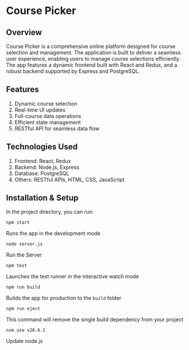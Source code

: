 # Course Picker
## Overview
Course Picker is a comprehensive online platform designed for course selection and management. The application is built to deliver a seamless user experience, enabling users to manage course selections efficiently. The app features a dynamic frontend built with React and Redux, and a robust backend supported by Express and PostgreSQL.

## Features
1. Dynamic course selection
2. Real-time UI updates
3. Full-course data operations
4. Efficient state management
5. RESTful API for seamless data flow

## Technologies Used
1. Frontend: React, Redux
2. Backend: Node.js, Express
3. Database: PostgreSQL
4. Others: RESTful APIs, HTML, CSS, JavaScript

## Installation & Setup

In the project directory, you can run:

`npm start`

Runs the app in the development mode

`node server.js`

Run the Server

`npm test`

Launches the test runner in the interactive watch mode

`npm run build`

Builds the app for production to the `build` folder

`npm run eject`

This command will remove the single build dependency from your project

`nvm use v20.6.1`

Update node.js
